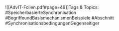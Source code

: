 
![[AdvIT-Folien.pdf#page=49]]Tags & Topics:
   #SpeicherbasierteSynchronisation
   #BegriffeundBasismechanismenBeispiele
   #Abschnitt
   #SynchronisationsbedingungenGegenseitiger